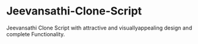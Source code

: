 # Jeevansathi-Clone-Script
 Jeevansathi Clone Script with attractive and  visuallyappealing design and complete Functionality.
